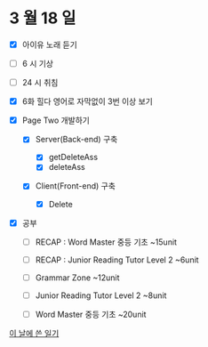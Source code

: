 # 3 월 18 일

- [x] 아이유 노래 듣기

- [ ] 6 시 기상
- [ ] 24 시 취침

- [x] 6화 힐다 영어로 자막없이 3번 이상 보기

- [x] Page Two 개발하기

  - [x] Server(Back-end) 구축

    - [x] getDeleteAss
    - [x] deleteAss

  - [x] Client(Front-end) 구축
    - [x] Delete

- [x] 공부

  - [ ] RECAP : Word Master 중등 기초 ~15unit
  - [ ] RECAP : Junior Reading Tutor Level 2 ~6unit

  - [ ] Grammar Zone ~12unit
  - [ ] Junior Reading Tutor Level 2 ~8unit
  - [ ] Word Master 중등 기초 ~20unit

[이 날에 쓴 일기](../../../diary/2022/3/18.md)
